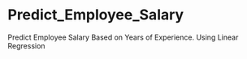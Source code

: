 # Predict_Employee_Salary
Predict Employee Salary Based on Years of Experience. Using Linear Regression

